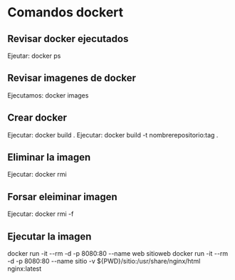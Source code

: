 # Comandos dockert

## Revisar docker ejecutados
Ejeutar: docker ps

## Revisar imagenes de docker
Ejecutamos: docker images

## Crear docker
Ejecutar: docker build .
Ejecutar: docker build -t nombrerepositorio:tag .

## Eliminar la imagen
Ejecutar: docker rmi <ID imagen>

## Forsar eleiminar imagen
Ejecutar: docker rmi -f <ID imagen>


## Ejecutar la imagen
docker run -it --rm -d -p 8080:80 --name web sitioweb
docker run -it --rm -d -p 8080:80 --name sitio -v ${PWD}/sitio:/usr/share/nginx/html nginx:latest